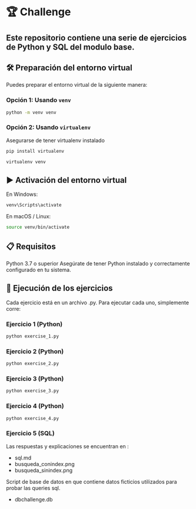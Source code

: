 # 🏆 Challenge

Este repositorio contiene una serie de ejercicios de Python y SQL del modulo base. 
---

## 🛠️ Preparación del entorno virtual

Puedes preparar el entorno virtual de la siguiente manera:

### Opción 1: Usando `venv` 

```bash
python -m venv venv
```

### Opción 2: Usando `virtualenv`
Asegurarse de tener virtualenv instalado

```bash
pip install virtualenv
```

```bash
virtualenv venv
```

## ▶️ Activación del entorno virtual

En Windows: 

```bash
venv\Scripts\activate
```

En macOS / Linux:

```bash
source venv/bin/activate
```

## 📋 Requisitos
Python 3.7 o superior
Asegúrate de tener Python instalado y correctamente configurado en tu sistema.

## 🚀 Ejecución de los ejercicios

Cada ejercicio está en un archivo .py. Para ejecutar cada uno, simplemente corre:

### Ejercicio 1 (Python)
```bash
python exercise_1.py
```

### Ejercicio 2 (Python)
```bash
python exercise_2.py
```

### Ejercicio 3 (Python)
```bash
python exercise_3.py
```

### Ejercicio 4 (Python)
```bash
python exercise_4.py
```

### Ejercicio 5 (SQL)
Las respuestas y explicaciones se encuentran en :
- sql.md
- busqueda_conindex.png
- busqueda_sinindex.png

Script de base de datos en que contiene datos ficticios utilizados para probar las queries sql.  
- dbchallenge.db
